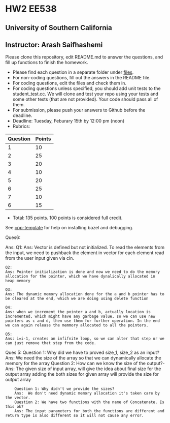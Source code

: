 
# HW2 EE538
## University of Southern California
## Instructor: Arash Saifhashemi

Please clone this repository, edit README.md to answer the questions, and fill up functions to finish the homework.

- Please find each question in a separate folder under [files](/files).
- For non-coding questions, fill out the answers in the README file.
- For coding questions, edit the files and check them in.
- For coding questions unless specified, you should add unit tests to the student_test.cc. We will clone and test your repo using your tests and some other tests (that are not provided). Your code should pass all of them.
- For submission, please push your answers to Github before the deadline.
- Deadline: Tuesday, Feburary 15th by 12:00 pm (noon)
- Rubrics:
  
| Question | Points |
| -- | -- |
| 1  | 10 |
| 2  | 25 |
| 3  | 20 |
| 4  | 10 |
| 5  | 20 |
| 6  | 25 |
| 7  | 10 |
| 6  | 15 |

- Total: 135 points. 100 points is considered full credit.


See [cpp-template](https://github.com/ourarash/cpp-template) for help on installing bazel and debugging.


Ques6:

Ans:
    Q1: 
    Ans: Vector is defined but not initialized.
         To read the elements from the input, we need to pushback the element in vector for each element read from the user input given via cin.

    Q2:
    Ans: Pointer initialization is done and now we need to do the memory allocation for the pointer, which we have dynalically allocated in heap memory

    Q3:
    Ans: The dynamic memory allocation done for the a and b pointer has to be cleared at the end, which we are doing using delete function

    Q4:
    Ans: when we increment the pointer a and b, actually location is incremented, which might have any garbage value, so we can use new pointers as c and d, then use them for further operation. In the end we can again release the memmory allocated to all the pointers.

    Q5:
    Ans: i=i-1, creates an infifnite loop, so we can alter that step or we can just remove that step from the code.


Ques 5:
        Question 1: Why did we have to proved size_1, size_2 as an input? 
        Ans: We need the size of the array so that we can dynamically allocate the memory for the array
        Question 2: How can we know the size of the output?- 
        Ans: The given size of input array, will give the idea about final size for the output array 
                     adding the both sizes for given array will provide the size for output array 

        Question 1: Why didn't we provide the sizes? 
        Ans:  We don't need dynamic memory allocation it's taken care by the vector. 
        Question 2: We have two functions with the name of Concatenate. Is this ok? 
        Ans: The input parameters for both the functions are different and return type is also different so it will not cause any error.